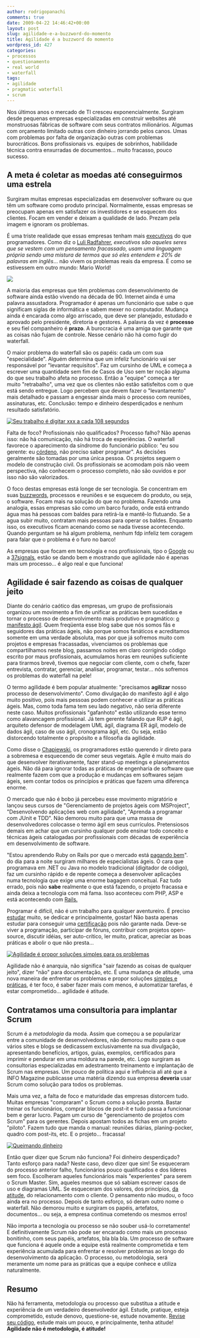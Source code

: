 ```yaml
---
author: rodrigopanachi
comments: true
date: 2009-04-22 14:46:42+00:00
layout: post
slug: agilidade-e-a-buzzword-do-momento
title: Agilidade é a buzzword do momento
wordpress_id: 427
categories:
- processos
- questionamento
- real world
- waterfall
tags:
- agilidade
- pragmatic waterfall
- scrum
---
```


Nos últimos anos o mercado de TI cresceu exponencialmente. Surgiram desde pequenas empresas especializadas em construir websites até monstruosas fábricas de software com seus contratos milionários. Algumas com orçamento limitado outras com dinheiro jorrando pelos canos. Umas com problemas por falta de organização outras com problemas burocráticos. Bons profissionais vs. equipes de sobrinhos, habilidade técnica contra enxurradas de documentos... muito fracasso, pouco sucesso.


## A meta é coletar as moedas até conseguirmos uma estrela


Surgiram muitas empresas especializadas em desenvolver software ou que têm um software como produto principal. Normalmente, essas empresas se preocupam apenas em satisfazer os investidores e se esquecem dos clientes. Focam em vender e deixam a qualidade de lado. Prezam pela imagem e ignoram os problemas.

É uma triste realidade que essas empresas tenham mais [executivos](http://www.youtube.com/watch?v=R47Xe8kVrv0) do que programadores. Como diz o [Luli Radfahrer](http://www.luli.com.br/), _executivos são aqueles seres que se vestem com um pensamento fracassado, usam uma linguagem própria sendo uma mistura de termos que só eles entendem e 20% de palavras em inglês_... não vivem os problemas reais da empresa. É como se estivessem em outro mundo: Mario World!

[![](/images/uploads/2009/04/marioland-clean-300x188.jpg)](/images/uploads/2009/04/marioland-clean.jpg)

A maioria das empresas que têm problemas com desenvolvimento de software ainda estão vivendo na década de 90. Internet ainda é uma palavra assustadora. Programador é apenas um funcionário que sabe o que significam siglas de informática e sabem mexer no computador. Mudança ainda é encarada como algo arriscado, que deve ser planejado, estudado e aprovado pelo presidente, diretoria e gestores. A palavra da vez é **processo** e seu fiel companheiro é **prazo**. A burocracia é uma amiga que garante que as coisas não fujam de controle. Nesse cenário não há como fugir do waterfall.

O maior problema do waterfall são os papéis: cada um com sua "especialidade". Alguém determina que um infeliz funcionário vai ser responsável por "levantar requisitos". Faz um cursinho de UML e começa a escrever uma quantidade sem fim de Casos de Uso sem ter noção alguma do que seu trabalho afeta no processo. Então a "equipe" começa a ter muito "retrabalho", uma vez que os clientes não estão satisfeitos com o que está sendo entregue. Logo percebem que devem fazer o "levantamento" mais detalhado e passam a engessar ainda mais o processo com reuniões, assinaturas, etc. Conclusão: tempo e dinheiro desperdiçados e nenhum resultado satisfatório.

[![Seu trabalho é digitar xxx a cada 108 segundos](/images/uploads/2009/04/lost_hatch_locke-300x199.jpg)](/images/uploads/2009/04/lost_hatch_locke.jpg)

Falta de foco? Profissionais não qualificados? Processo falho? Não apenas isso: não há comunicação, não há troca de experiências. O waterfall favorece o aparecimento da síndrome do funcionário público: "eu sou gerente: eu [córdeno](http://www.youtube.com/watch?v=R47Xe8kVrv0), não preciso saber programar". As decisões geralmente são tomadas por uma única pessoa. Os projetos seguem o modelo de construção civil. Os profissionais se acomodam pois não veem perspectiva, não conhecem o processo completo, não são ouvidos e por isso não são valorizados.

O foco destas empresas está longe de ser tecnologia. Se concentram em suas [buzzwords](http://migre.me/rwD), processos e reuniões e se esquecem do produto, ou seja, o software. Focam mais na solução do que no problema. Fazendo uma analogia, essas empresas são como um barco furado, onde está entrando água mas há pessoas com baldes para retirá-la e mantê-lo flutuando. Se a agua subir muito, contratam mais pessoas para operar os baldes. Enquanto isso, os executivos ficam acenando como se nada tivesse acontecendo. Quando perguntam se há algum problema, nenhum fdp infeliz tem coragem para falar que o problema é o furo no barco!

As empresas que focam em tecnologia e nos profissionais, tipo o [Google](http://lmgtfy.com/?q=empresas+que+investem+em+tecnologia) ou a [37signals](http://37signals.com/), estão se dando bem e mostrando que agilidade não é apenas mais um processo... é algo real e que funciona!


## Agilidade é sair fazendo as coisas de qualquer jeito


Diante do cenário caótico das empresas, um grupo de profissionais organizou um movimento a fim de unificar as práticas bem sucedidas e tornar o processo de desenvolvimento mais produtivo e pragmático: [o manifesto ágil](http://agilemanifesto.org/). Quem freqüenta esse blog sabe que nós somos fãs e seguidores das práticas ágeis, não porque somos fanáticos e acreditamos somente em uma verdade absoluta, mas por que já sofremos muito com projetos e empresas fracassadas, vivenciamos os problemas que compartilhamos neste blog, passamos noites em claro corrigindo código escrito por maus profissionais, acumulamos horas em reuniões suficiente para tirarmos brevê, tivemos que negociar com cliente, com o chefe, fazer entrevista, contratar, gerenciar, analisar, programar, testar... nós sofremos os problemas do waterfall na pele!

O termo agilidade é bem popular atualmente: "precisamos **agilizar** nosso processo de desenvolvimento". Como divulgação do manifesto ágil é algo muito positivo, pois mais pessoas podem conhecer e utilizar as práticas ágeis. Mas, como toda fama tem seu lado negativo, não seria diferente neste caso. Muitos profissionais "gafanhoto" estão utilizando esse termo como alavancagem profissional. Já tem gerente falando que RUP é ágil, arquiteto defensor de modelagem UML ágil, diagrama ER ágil, modelo de dados ágil, caso de uso ágil, cronograma ágil, etc. Ou seja, estão distorcendo totalmente o propósito e a filosofia da agilidade.

Como disse o [Chapiewski](http://gc.blog.br/2008/11/22/agile-indo-para-o-buraco/), os programadores estão querendo ir direto para a sobremesa e esquecendo de comer seus vegetais. Agile é muito mais do que desenvolver iterativamente, fazer stand-up meetings e planejamentos ágeis. Não dá para ignorar todas as práticas de engenharia de software que realmente fazem com que a produção e mudanças em softwares sejam ágeis, sem contar todos os princípios e práticas que fazem uma diferença enorme.

O mercado que não é bobo já percebeu esse movimento migratório e lançou seus cursos de "Gerenciamento de projetos ágeis com MSProject", "Desenvolvendo aplicações web com agilidade", "Aprenda a programar com JUnit e TDD". Não demorou muito para que uma massa de desenvolvedores colocasse o termo ágil em seus currículos. Pretensiosos demais em achar que um cursinho qualquer pode ensinar todo conceito e técnicas ágeis catalogadas por profissionais com décadas de experiência em desenvolvimento de software.

"Estou aprendendo Ruby on Rails por que o mercado está [pagando bem](http://gc.blog.br/2009/02/15/plano-de-cargos-e-salarios/)". do dia para a noite surgiram milhares de especialistas ágeis. O cara que programava em .NET ou Java no modelo tradicional (digitador de código), faz um cursinho rápido e de repente começa a desenvolver aplicações numa tecnologia que exige uma enorme bagagem conceitual. Faz tudo errado, pois não **sabe** realmente o que está fazendo, o projeto fracassa e ainda deixa a tecnologia com má fama. Isso aconteceu com PHP, ASP e está acontecendo com [Rails.](http://www.mouseoverstudio.com/blog/2009/04/08/nao-deixa-o-mar-te-engolir/)

Programar é difícil, não é um trabalho para qualquer aventureiro. É preciso [estudar](http://akitaonrails.com/2009/04/17/off-topic-devo-fazer-faculdade) muito, se dedicar e principalmente, gostar! Não basta apenas estudar para conseguir uma [certificação](http://www.nomedojogo.com/2009/02/17/um-modelo-de-maturidade-para-projetos-rails-e-pratico/) pois não garante nada. Deve-se viver a programação, participar de fóruns, contribuir com projetos open-source, discutir idéias, ser auto-crítico, ler muito, praticar, apreciar as boas práticas e abolir o que não presta...

[![Agilidade é propor soluções simples para os problemas](/images/uploads/2009/04/controle-wii-remote-225x300.jpg)](/images/uploads/2009/04/controle-wii-remote.jpg)

Agilidade não é anarquia, não significa "sair fazendo as coisas de qualquer jeito", dizer "não" para documentação, etc. É uma mudança de atitude, uma nova maneira de enfrentar os problemas e propor soluções [simples e práticas](http://blog.aspercom.com.br/2008/07/21/hierarquias-sao-inteligentes-nas-pontas/), é ter foco, é saber fazer mais com menos, é automatizar tarefas, é estar comprometido... agilidade é atitude.


## Contratamos uma consultoria para implantar Scrum


Scrum é a _metodologia_ da moda. Assim que começou a se popularizar entre a comunidade de desenvolvedores, não demorou muito para o que vários sites e blogs se dedicassem exclusivamente na sua divulgação, apresentando benefícios, artigos, guias, exemplos, certificados para imprimir e pendurar em uma moldura na parede, etc. Logo surgiram as consultorias especializadas em adestramento treinamento e implantação de Scrum nas empresas. Um pouco de política aqui e influência ali até que a INFO Magazine publicasse uma matéria dizendo sua empresa **deveria** usar Scrum como solução para todos os problemas.

Mais uma vez, a falta de foco e maturidade das empresas distorcem tudo. Muitas empresas "compraram" o Scrum como a solução pronta. Bastar treinar os funcionários, comprar blocos de post-it e tudo passa a funcionar bem e gerar lucro. Pagam um curso de "gerenciamento de projetos com Scrum" para os gerentes. Depois apostam todos as fichas em um projeto "piloto". Fazem tudo que manda o manual: reuniões diárias, planing-pocker, quadro com post-its, etc. E o projeto... fracassa!

[![Queimando dinheiro](/images/uploads/2009/04/burning_money.jpg)](/images/uploads/2009/04/burning_money.jpg)

Então quer dizer que Scrum não funciona? Foi dinheiro desperdiçado? Tanto esforço para nada? Neste caso, devo dizer que sim! Se esqueceram do processo anterior falho, funcionários pouco qualificados e dos líderes sem foco. Escolheram aqueles funcionários mais "experientes" para serem o Scrum Master. Sim, aqueles mesmos que só sabiam escrever casos de uso e diagramas UML. Se esqueceram dos valores, dos princípios, [da atitude](http://rogerioalcantara.blogspot.com/2009/04/ah-entao-vc-usa-scrum.html), do relacionamento com o cliente. O pensamento não mudou, o foco ainda era no processo. Depois de tanto esforço, só deram outro nome o waterfall. Não demorou muito e surgiram os papéis, artefatos, documentos... ou seja, a empresa continua cometendo os mesmos erros!

Não importa a tecnologia ou processo se não souber usá-lo corretamente! E definitivamente Scrum não pode ser encarado como mais um processo bonitinho, com seus papéis, artefatos, bla bla bla. Um processo de software que funciona é aquele onde a equipe está realmente comprometida e tem experiência acumulada para enfrentar e resolver problemas ao longo do desenvolvimento da aplicação. O processo, ou metodologia, será meramente um nome para as práticas que a equipe conhece e utiliza naturalmente.


## Resumo


Não há ferramenta, metodologia ou processo que substitua a atitude e experiência de um verdadeiro desenvolvedor ágil. Estude, pratique, esteja comprometido, estude denovo, questione-se, estude novamente. [Revise seu código](http://smartic.us/2008/09/09/10-things-you-could-be-doing-to-your-code-right-now/), estude mais um pouco, e principalmente, tenha atitude! **Agilidade não é metodologia, é atitude!**
